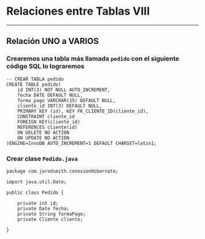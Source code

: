 # Relaciones entre Tablas VIII

---

## Relación UNO a VARIOS

### Crearemos una tabla más llamada `pedido` con el siguiente código SQL lo lograremos

    -- CREAR TABLA pedido
    CREATE TABLE pedido(
        id INT(3) NOT NULL AUTO_INCREMENT,
        fecha DATE DEFAULT NULL,
        forma_pago VARCHAR(15) DEFAULT NULL,
        cliente_id INT(3) DEFAULT NULL,
        PRIMARY KEY (id), KEY FK_CLIENTE_ID(cliente_id),
        CONSTRAINT cliente_id
        FOREIGN KEY(cliente_id)
        REFERENCES cliente(id)
        ON DELETE NO ACTION
        ON UPDATE NO ACTION
    )ENGINE=InnoDB AUTO_INCREMENT=1 DEFAULT CHARSET=latin1;

### Crear clase `Pedido.java`

    package com.jarodsmith.conexionHibernate;

    import java.util.Date;

    public class Pedido {

        private int id;
        private Date fecha;
        private String formaPago;
        private Cliente cliente; 
        
    }
